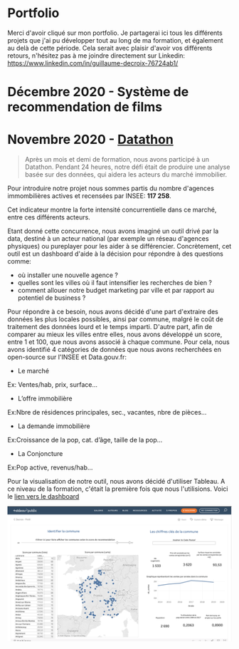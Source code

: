# Portfolio

Merci d'avoir cliqué sur mon portfolio. 
Je partagerai ici tous les différents projets que j'ai pu développer tout au long de ma formation, et également au delà de cette période.
Cela serait avec plaisir d'avoir vos différents retours, n'hésitez pas à me joindre directement sur Linkedin:
https://www.linkedin.com/in/guillaume-decroix-76724ab1/

# Décembre 2020 - Système de recommendation de films

# Novembre 2020 - [Datathon](https://public.tableau.com/profile/decroix#!/vizhome/Datathon_Novembre_Portfolio/TabIdentifier?publish=yes)



> Après un mois et demi de formation, nous avons participé à un Datathon. Pendant 24 heures, notre défi était de produire une analyse basée sur des données, qui aidera les acteurs du marché immobilier.

Pour introduire notre projet nous sommes partis du nombre d'agences immombilières actives et recensées par INSEE: **117 258**.

Cet indicateur montre la forte intensité concurrentielle dans ce marché, entre ces différents acteurs. 

Etant donné cette concurrence, nous avons imaginé un outil drivé par la data, destiné à un acteur national (par exemple un réseau d'agences physiques) ou pureplayer pour les aider à se différencier. Concrètement, cet outil est un dashboard d'aide à la décision pour répondre à des questions comme:
- où installer une nouvelle agence ? 
- quelles sont les villes où il faut intensifier les recherches de bien ? 
- comment allouer notre budget marketing par ville et par rapport au potentiel de business ?

Pour répondre à ce besoin, nous avons décidé d'une part d'extraire des données les plus locales possibles, ainsi par commune, malgré le coût de traitement des données lourd et le temps imparti. D'autre part, afin de comparer au mieux les villes entre elles, nous avons développé un score, entre 1 et 100, que nous avons associé à chaque commune. 
Pour cela, nous avons identifié 4 catégories de données que nous avons recherchées en open-source sur l'INSEE et Data.gouv.fr:
- Le marché 

Ex: Ventes/hab, prix, surface...
- L’offre immobilière

Ex:Nbre de résidences principales, sec., vacantes, nbre de pièces...
- La demande immobilière

Ex:Croissance de la pop, cat. d’âge, taille de la pop...
- La Conjoncture

Ex:Pop active, revenus/hab…

Pour la visualisation de notre outil, nous avons décidé d'utiliser Tableau. A ce niveau de la formation, c'était la première fois que nous l'utilisions.
Voici le [lien vers le dashboard](https://public.tableau.com/profile/decroix#!/vizhome/Datathon_Novembre_Portfolio/TabIdentifier?publish=yes)

![alt text](https://github.com/Guillaume-Dec/Portfolio/blob/main/Capture%20d%E2%80%99e%CC%81cran%202020-12-16%20a%CC%80%2015.55.53.png)
